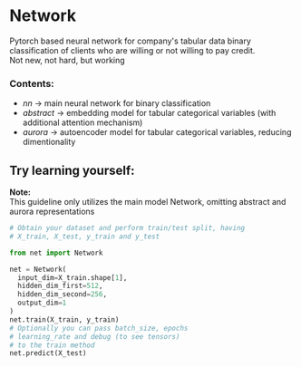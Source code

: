 # Network
Pytorch based neural network for company's tabular data binary classification of clients who are willing or not willing to pay credit.  
Not new, not hard, but working
### Contents:
* *nn*       -> main neural network for binary classification
* *abstract* ->  embedding model for tabular categorical variables (with additional attention mechanism)
* *aurora*   -> autoencoder model for tabular categorical variables, reducing dimentionality

## Try learning yourself:
**Note:**  
This guideline only utilizes the main model Network, omitting abstract and aurora representations
```python
# Obtain your dataset and perform train/test split, having
# X_train, X_test, y_train and y_test

from net import Network

net = Network(
  input_dim=X_train.shape[1],
  hidden_dim_first=512,
  hidden_dim_second=256,
  output_dim=1
)
net.train(X_train, y_train)
# Optionally you can pass batch_size, epochs
# learning_rate and debug (to see tensors)
# to the train method
net.predict(X_test)
```
